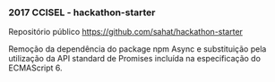 ### 2017 CCISEL - hackathon-starter

Repositório público https://github.com/sahat/hackathon-starter

Remoção da dependência do package npm Async e substituição pela utilização da API standard de Promises incluída na especificação do ECMAScript 6.